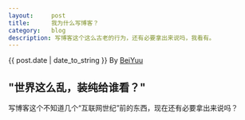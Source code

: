 ```yaml
---
layout:     post
title:      我为什么写博客？
category:   blog
description: 写博客这个这么古老的行为，还有必要拿出来说吗，我看有。
---
```

{{ post.date | date_to_string }} By [BeiYuu](http://beiyuu.com 'BeiYuu')

## "世界这么乱，装纯给谁看？"

写博客这个不知道几个“互联网世纪”前的东西，现在还有必要拿出来说吗？
